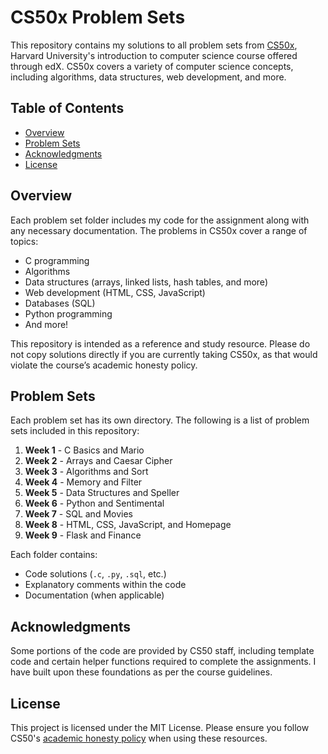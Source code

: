 # CS50x Problem Sets

This repository contains my solutions to all problem sets from [CS50x](https://cs50.harvard.edu/x/), Harvard University's introduction to computer science course offered through edX. CS50x covers a variety of computer science concepts, including algorithms, data structures, web development, and more. 

## Table of Contents
- [Overview](#overview)
- [Problem Sets](#problem-sets)
- [Acknowledgments](#acknowledgments)
- [License](#license)

## Overview

Each problem set folder includes my code for the assignment along with any necessary documentation. The problems in CS50x cover a range of topics:
- C programming
- Algorithms
- Data structures (arrays, linked lists, hash tables, and more)
- Web development (HTML, CSS, JavaScript)
- Databases (SQL)
- Python programming
- And more!

This repository is intended as a reference and study resource. Please do not copy solutions directly if you are currently taking CS50x, as that would violate the course’s academic honesty policy.

## Problem Sets

Each problem set has its own directory. The following is a list of problem sets included in this repository:

1. **Week 1** - C Basics and Mario
2. **Week 2** - Arrays and Caesar Cipher
3. **Week 3** - Algorithms and Sort
4. **Week 4** - Memory and Filter
5. **Week 5** - Data Structures and Speller
6. **Week 6** - Python and Sentimental
7. **Week 7** - SQL and Movies
8. **Week 8** - HTML, CSS, JavaScript, and Homepage
9. **Week 9** - Flask and Finance

Each folder contains:
- Code solutions (`.c`, `.py`, `.sql`, etc.)
- Explanatory comments within the code
- Documentation (when applicable)

## Acknowledgments

Some portions of the code are provided by CS50 staff, including template code and certain helper functions required to complete the assignments. I have built upon these foundations as per the course guidelines.

## License

This project is licensed under the MIT License. Please ensure you follow CS50's [academic honesty policy](https://cs50.harvard.edu/x/2023/honesty/) when using these resources.